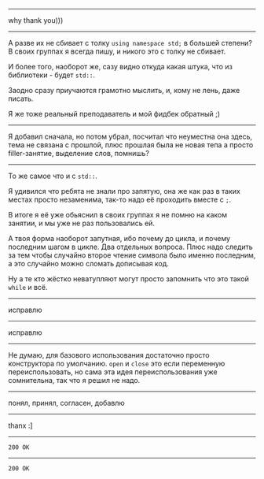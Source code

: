 ***
why thank you)))

***
А разве их не сбивает с толку ```using namespace std;``` в большей степени?
В своих группах я всегда пишу, и никого это с толку не сбивает.

И более того, наоборот же, сазу видно откуда какая штука,
что из библиотеки - будет ```std::```.

Заодно сразу приучаются грамотно мыслить, и, кому не лень, даже писать.

Я же тоже реальный преподаватель и мой фидбек обратный ;)

***
Я добавил сначала, но потом убрал, посчитал что неуместна она здесь, тема
не связана с прошлой, плюс прошлая была не новая тепа а просто filler-занятие,
выделение слов, помнишь?

***
То же самое что и с ```std::```.

Я удивился что ребята не знали про запятую, она же как раз в таких местах
просто незаменима, так-то надо её проходить вместе с ```;```.

В итоге я её уже обьяснил в своих группах я не помню на каком занятии, и мы
уже не раз пользовались ей.

А твоя форма наоборот запутная, ибо почему до цикла, и почему последним шагом
в цикле. Два отдельных вопроса. Плюс надо следить за тем чтобы случайно второе
чтение символа было именно последним, а это случайно можно сломать дописывая
код.

Ну а те кто жёстко неватупляют могут просто запомнить что это такой ```while```
и всё.

***
исправлю

***
исправлю

***
Не думаю, для базового использования достаточно просто конструктора
по умолчанию. ```open``` и ```close``` это если переменную переиспользовать,
но сама эта идея переиспользования уже сомнительна, так что я решил не надо.

***
понял, принял, согласен, добавлю

***
thanx :]

***
```200 OK```

***
```200 OK```